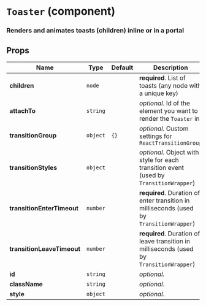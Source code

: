 `Toaster` (component)
=====================

### Renders and animates toasts (children) inline or in a portal

Props
-----

|Name|Type|Default|Description
|----|----|-------|-----------
|**children**|<code>node</code>||**required**. List of toasts (any node with a unique key)
|**attachTo**|<code>string</code>||*optional*. Id of the element you want to render the `Toaster` in
|**transitionGroup**|<code>object</code>|`{}`|*optional*. Custom settings for `ReactTransitionGroup`
|**transitionStyles**|<code>object</code>||*optional*. Object with style for each transition event (used by `TransitionWrapper`)
|**transitionEnterTimeout**|<code>number</code>||**required**. Duration of enter transition in milliseconds (used by `TransitionWrapper`)
|**transitionLeaveTimeout**|<code>number</code>||**required**. Duration of leave transition in milliseconds (used by `TransitionWrapper`)
|**id**|<code>string</code>||*optional*. 
|**className**|<code>string</code>||*optional*. 
|**style**|<code>object</code>||*optional*. 